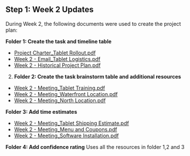 ## Step 1: Week 2 Updates

During Week 2, the following documents were used to create the project plan:

 **Folder 1: Create the task and timeline table**
- [Project Charter_Tablet Rollout.pdf](link-to-pdf)
- [Week 2 - Email_Tablet Logistics.pdf](link-to-pdf)
- [Week 2 - Historical Project Plan.pdf](link-to-pdf)

2. **Folder 2: Create the task brainstorm table and additional resources**
- [Week 2 - Meeting_Tablet Training.pdf](link-to-pdf)
- [Week 2 - Meeting_Waterfront Location.pdf](link-to-pdf)
- [Week 2 - Meeting_North Location.pdf](link-to-pdf)

**Folder 3: Add time estimates**
- [Week 2 - Meeting_Tablet Shipping Estimate.pdf](link-to-pdf)
- [Week 2 - Meeting_Menu and Coupons.pdf](link-to-pdf)
- [Week 2 - Meeting_Software Installation.pdf](link-to-pdf)

**Folder 4: Add confidence rating**
Uses all the resources in folder 1,2 and 3

